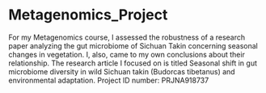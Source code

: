 # Metagenomics_Project
For my Metagenomics course, I assessed the robustness of a research paper analyzing the gut microbiome of Sichuan Takin concerning seasonal changes in vegetation. I, also, came to my own conclusions about their relationship. 
The research article I focused on is titled Seasonal shift in gut microbiome diversity in wild Sichuan takin (Budorcas tibetanus) and environmental adaptation.
Project ID number: PRJNA918737

